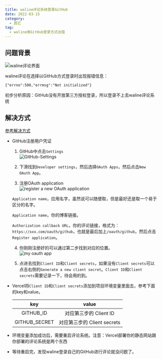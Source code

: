 ```yaml
---
title: waline评论系统登录GitHub
date: 2022-03-15
category:
  - 其它
tag:
  - waline用GitHub登录方式出错
---
```


## 问题背景

![waline评论界面](/assets/note/other/waline-interface.png)

waline评论在选择以GitHub方式登录时出现报错信息：

```tex
{"errno":500,"errmsg":"Not initialized"}
```

初步分析原因：GitHub没有开放第三方授权登录，所以登录不上去waline评论系统

## 解决方式

[参考解决方式](https://cloud.tencent.com/developer/article/2067289)

- GitHub注册用户凭证

  1. GitHub中点击`Settings`  
  ![GitHub-Settings](/assets/note/other/GitHub-settings.png)

  2. 下滑找到`Developer settings`，然后选择`OAuth Apps`，然后点击`New OAuth App`。  
  3. 注册OAuth application  
  ![register a new OAuth application](/assets/note/other/Register-oauth-app.png)

  `Application name`，应用名字，虽然说可以随便取，但是最好还是取一个易于区分的名字。  

  `Application name`，你的博客链接。  

  `Authorization callback URL`，你的评论链接，格式为：`https://xxx.com/oauth/github`，也就是最后加上`/oauth/github`，然后点击`Register application`。

  4. 你刚刚注册好的可以通过第二步找到对应的位置。  
  ![my oauth app](/assets/note/other/my-oauth-app.png)
  
  5. 点进去找到`Client ID`和`Client secrets`，如果没有`Client secrets`可以点击右侧的`Generate a new client secret`。`Client ID`和`Client secrets`需要记录一下，待会用的到。

- Vercel将`Client ID`和`Client secrets`添加到项目环境变量里面去，参考下面的key和value。

  |      key      |            value            |
  | :-----------: | :-------------------------: |
  |   GITHUB_ID   |   对应第三步的 Client ID    |
  | GITHUB_SECRET | 对应第三步的 Client secrets |

- 环境变量添加成功后，需要重启评论系统。注意：Vercel部署你的静态网站跟你部署的评论系统是两个东西

- 等待重启完，发现waline登录自己的GitHub进行评论就没问题了。
